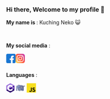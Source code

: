 ### Hi there, Welcome to my profile 👋
<p><strong>My name is </strong>:  Kuching Neko 😺</p>
<br />

<p><strong>My social media</strong> : </p>

<a href="https://www.facebook.com/kuchingneko19/">
  <img align="left" alt="Facebook" height="25" src="https://raw.githubusercontent.com/kuchingneko28/kuchingneko28/main/assets/facebook.png" />
</a>

<a href="https://www.instagram.com/kuching_neko1/">
  <img align="left" alt="Instagram" height="25" src="https://raw.githubusercontent.com/kuchingneko28/kuchingneko28/main/assets/instagram.png" />
</a>


<br />
<br />

<p><strong>Languages</strong> : </p>
<code><img height="25" src="https://raw.githubusercontent.com/kuchingneko28/kuchingneko28/main/assets/c-sharp.png"></code>
<code><img height="25" src="https://raw.githubusercontent.com/kuchingneko28/kuchingneko28/main/assets/php.png"></code>
<code><img height="25" src="https://raw.githubusercontent.com/kuchingneko28/kuchingneko28/main/assets/js.png"></code>



